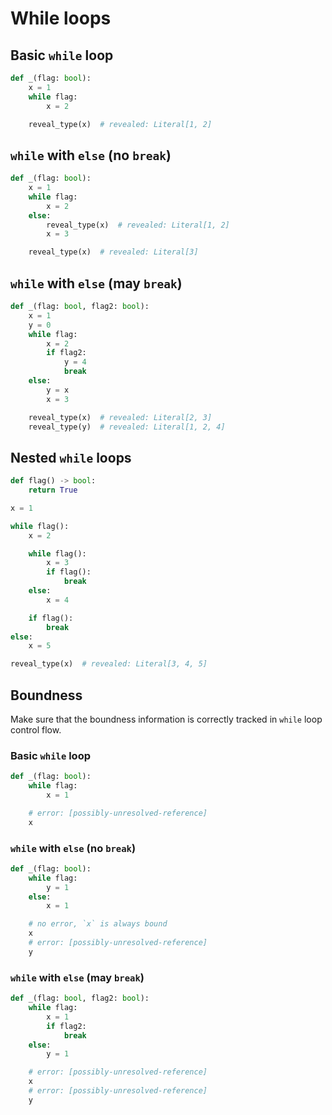 # While loops

## Basic `while` loop

```py
def _(flag: bool):
    x = 1
    while flag:
        x = 2

    reveal_type(x)  # revealed: Literal[1, 2]
```

## `while` with `else` (no `break`)

```py
def _(flag: bool):
    x = 1
    while flag:
        x = 2
    else:
        reveal_type(x)  # revealed: Literal[1, 2]
        x = 3

    reveal_type(x)  # revealed: Literal[3]
```

## `while` with `else` (may `break`)

```py
def _(flag: bool, flag2: bool):
    x = 1
    y = 0
    while flag:
        x = 2
        if flag2:
            y = 4
            break
    else:
        y = x
        x = 3

    reveal_type(x)  # revealed: Literal[2, 3]
    reveal_type(y)  # revealed: Literal[1, 2, 4]
```

## Nested `while` loops

```py
def flag() -> bool:
    return True

x = 1

while flag():
    x = 2

    while flag():
        x = 3
        if flag():
            break
    else:
        x = 4

    if flag():
        break
else:
    x = 5

reveal_type(x)  # revealed: Literal[3, 4, 5]
```

## Boundness

Make sure that the boundness information is correctly tracked in `while` loop control flow.

### Basic `while` loop

```py
def _(flag: bool):
    while flag:
        x = 1

    # error: [possibly-unresolved-reference]
    x
```

### `while` with `else` (no `break`)

```py
def _(flag: bool):
    while flag:
        y = 1
    else:
        x = 1

    # no error, `x` is always bound
    x
    # error: [possibly-unresolved-reference]
    y
```

### `while` with `else` (may `break`)

```py
def _(flag: bool, flag2: bool):
    while flag:
        x = 1
        if flag2:
            break
    else:
        y = 1

    # error: [possibly-unresolved-reference]
    x
    # error: [possibly-unresolved-reference]
    y
```
